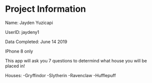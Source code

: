 # Project Information

Name: Jayden Yuzicapi

UserID: jaydeny1

Data Completed: June 14 2019

IPhone 8 only 

This app will ask you 7 questions to determind what house you will be placed in!

Houses:
-Gryffindor
-Slytherin
-Ravenclaw
-Hufflepuff
